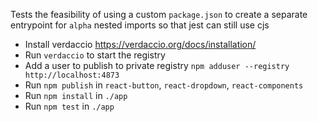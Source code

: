 Tests the feasibility of using a custom `package.json` to create a separate entrypoint for `alpha` nested imports so that jest can still use cjs


* Install verdaccio https://verdaccio.org/docs/installation/
* Run `verdaccio` to start the registry
* Add a user to publish to private registry `npm adduser --registry http://localhost:4873`
* Run `npm publish` in `react-button`, `react-dropdown`, `react-components`
* Run `npm install` in `./app`
* Run `npm test` in `./app`